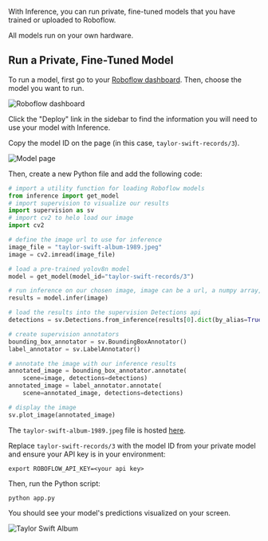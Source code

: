 With Inference, you can run private, fine-tuned models that you have trained or uploaded to Roboflow.

All models run on your own hardware.

## Run a Private, Fine-Tuned Model

To run a model, first go to your <a href="https://app.roboflow.com" target="_blank">Roboflow dashboard</a>. Then, choose the model you want to run.

![Roboflow dashboard](https://media.roboflow.com/docs-models.png)

Click the "Deploy" link in the sidebar to find the information you will need to use your model with Inference.

Copy the model ID on the page (in this case, `taylor-swift-records/3`).

![Model page](https://media.roboflow.com/docs-model-id.png)

Then, create a new Python file and add the following code:

```python
# import a utility function for loading Roboflow models
from inference import get_model
# import supervision to visualize our results
import supervision as sv
# import cv2 to helo load our image
import cv2

# define the image url to use for inference
image_file = "taylor-swift-album-1989.jpeg"
image = cv2.imread(image_file)

# load a pre-trained yolov8n model
model = get_model(model_id="taylor-swift-records/3")

# run inference on our chosen image, image can be a url, a numpy array, a PIL image, etc.
results = model.infer(image)

# load the results into the supervision Detections api
detections = sv.Detections.from_inference(results[0].dict(by_alias=True, exclude_none=True))

# create supervision annotators
bounding_box_annotator = sv.BoundingBoxAnnotator()
label_annotator = sv.LabelAnnotator()

# annotate the image with our inference results
annotated_image = bounding_box_annotator.annotate(
    scene=image, detections=detections)
annotated_image = label_annotator.annotate(
    scene=annotated_image, detections=detections)

# display the image
sv.plot_image(annotated_image)
```

The `taylor-swift-album-1989.jpeg` file is hosted <a href="https://storage.googleapis.com/com-roboflow-marketing/inference/taylor-swift-album-1989.jpeg" target="_blank">here</a>.

Replace `taylor-swift-records/3` with the model ID from your private model and ensure your API key is in your environment:

```
export ROBOFLOW_API_KEY=<your api key>
```

Then, run the Python script:

```
python app.py
```

You should see your model's predictions visualized on your screen.

![Taylor Swift Album](https://storage.googleapis.com/com-roboflow-marketing/inference/taylor-swift-album-1989-annotated.jpeg)
